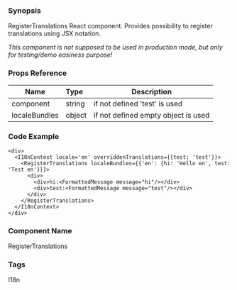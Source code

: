 ### Synopsis

RegisterTranslations React component.
Provides possibility to register translations using JSX notation.

*This component is not supposed to be used in production mode, but only for testing/demo easiness purpose!*

### Props Reference

| Name                          | Type                  | Description                                                |
| ------------------------------|:----------------------| -----------------------------------------------------------|
| component | string | if not defined 'test' is used |
| localeBundles | object | if not defined empty object is used |

### Code Example

```
<div>
  <I18nContext locale='en' overriddenTranslations={{test: 'test'}}>
    <RegisterTranslations localeBundles={{'en': {hi: 'Hello en', test: 'Test en'}}}>
      <div>
        <div>hi:<FormattedMessage message="hi"/></div>
        <div>test:<FormattedMessage message="test"/></div>
      </div>
    </RegisterTranslations>
  </I18nContext>
</div>
```

### Component Name

RegisterTranslations

### Tags

I18n
